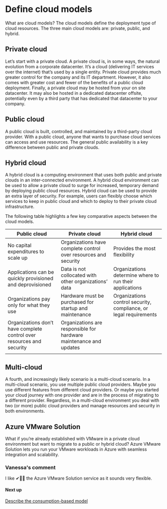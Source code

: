 # Define cloud models

What are cloud models? The cloud models define the deployment type of cloud resources. The three main cloud models are: private, public, and hybrid.

## Private cloud

Let’s start with a private cloud. A private cloud is, in some ways, the natural evolution from a corporate datacenter. It’s a cloud (delivering IT services over the internet) that’s used by a single entity. Private cloud provides much greater control for the company and its IT department. However, it also comes with greater cost and fewer of the benefits of a public cloud deployment. Finally, a private cloud may be hosted from your on site datacenter. It may also be hosted in a dedicated datacenter offsite, potentially even by a third party that has dedicated that datacenter to your company.

## Public cloud

A public cloud is built, controlled, and maintained by a third-party cloud provider. With a public cloud, anyone that wants to purchase cloud services can access and use resources. The general public availability is a key difference between public and private clouds.

## Hybrid cloud

A hybrid cloud is a computing environment that uses both public and private clouds in an inter-connected environment. A hybrid cloud environment can be used to allow a private cloud to surge for increased, temporary demand by deploying public cloud resources. Hybrid cloud can be used to provide an extra layer of security. For example, users can flexibly choose which services to keep in public cloud and which to deploy to their private cloud infrastructure.

The following table highlights a few key comparative aspects between the cloud models.

| Public cloud | Private cloud | Hybrid cloud |
| ----------- | ----------- |  ----------- |
| No capital expenditures to scale up | Organizations have complete control over resources and security | Provides the most flexibility
| Applications can be quickly provisioned and deprovisioned | Data is not collocated with other organizations’ data | Organizations determine where to run their applications |
| Organizations pay only for what they use | Hardware must be purchased for startup and maintenance | Organizations control security, compliance, or legal requirements
| Organizations don’t have complete control over resources and security | Organizations are responsible for hardware maintenance and updates |
|             |             |              |

## Multi-cloud

A fourth, and increasingly likely scenario is a multi-cloud scenario. In a multi-cloud scenario, you use multiple public cloud providers. Maybe you use different features from different cloud providers. Or maybe you started your cloud journey with one provider and are in the process of migrating to a different provider. Regardless, in a multi-cloud environment you deal with two (or more) public cloud providers and manage resources and security in both environments.

## Azure VMware Solution

What if you’re already established with VMware in a private cloud environment but want to migrate to a public or hybrid cloud? Azure VMware Solution lets you run your VMware workloads in Azure with seamless integration and scalability.

### Vanessa's comment

I like ✔🙌👏 the Azure VMware Solution service as it sounds very flexible.

#### Next up

[Describe the consumption-based model](https://learn.microsoft.com/en-us/training/modules/describe-cloud-compute/6-describe-consumption-based-model)